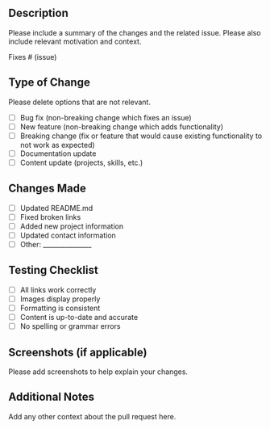 ## Description

Please include a summary of the changes and the related issue. Please also include relevant motivation and context.

Fixes # (issue)

## Type of Change

Please delete options that are not relevant.

- [ ] Bug fix (non-breaking change which fixes an issue)
- [ ] New feature (non-breaking change which adds functionality)
- [ ] Breaking change (fix or feature that would cause existing functionality to not work as expected)
- [ ] Documentation update
- [ ] Content update (projects, skills, etc.)

## Changes Made

- [ ] Updated README.md
- [ ] Fixed broken links
- [ ] Added new project information
- [ ] Updated contact information
- [ ] Other: _______________

## Testing Checklist

- [ ] All links work correctly
- [ ] Images display properly
- [ ] Formatting is consistent
- [ ] Content is up-to-date and accurate
- [ ] No spelling or grammar errors

## Screenshots (if applicable)

Please add screenshots to help explain your changes.

## Additional Notes

Add any other context about the pull request here.
